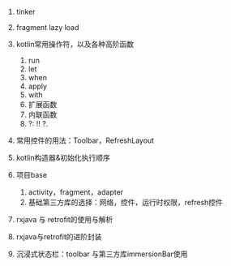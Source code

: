 1. tinker
2. fragment lazy load
3. kotlin常用操作符，以及各种高阶函数
    1. run
    2. let
    3. when
    4. apply
    5. with
    6. 扩展函数
    7. 内联函数
    8. ?:       !!              ?.
4. 常用控件的用法：Toolbar，RefreshLayout
5. kotlin构造器&初始化执行顺序
6. 项目base
    1. activity，fragment，adapter
    2. 基础第三方库的选择：网络，控件，运行时权限，refresh控件

7. rxjava 与 retrofit的使用与解析
8. rxjava与retrofit的进阶封装
9. 沉浸式状态栏：toolbar 与第三方库immersionBar使用